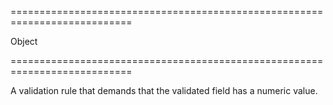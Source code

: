 <!--**
/*-------------------------------------------
    Auto-generated file. Do not modify.
-------------------------------------------

**-->
===========================================================================
<!--type-->Object<!--/type-->
===========================================================================

<!--shortDescription-->
A validation rule that demands that the validated field has a numeric value.
<!--/shortDescription-->

<!--fullDescription-->

<!--/fullDescription-->